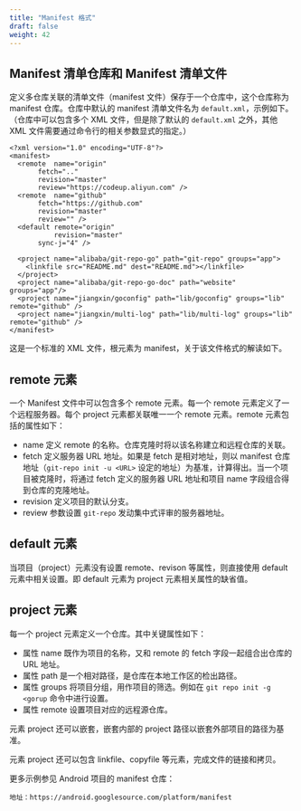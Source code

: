 ```yaml
---
title: "Manifest 格式"
draft: false
weight: 42
---
```


## Manifest 清单仓库和 Manifest 清单文件

定义多仓库关联的清单文件（manifest 文件）保存于一个仓库中，这个仓库称为 manifest 仓库。仓库中默认的 manifest 清单文件名为 `default.xml`，示例如下。（仓库中可以包含多个 XML 文件，但是除了默认的 `default.xml` 之外，其他 XML 文件需要通过命令行的相关参数显式的指定。）

    <?xml version="1.0" encoding="UTF-8"?>
    <manifest>
      <remote  name="origin"
    	   fetch=".."
    	   revision="master"
    	   review="https://codeup.aliyun.com" />
      <remote  name="github"
    	   fetch="https://github.com"
    	   revision="master"
    	   review="" />
      <default remote="origin"
               revision="master"
    	   sync-j="4" />
    
      <project name="alibaba/git-repo-go" path="git-repo" groups="app">
        <linkfile src="README.md" dest="README.md"></linkfile>
      </project>
      <project name="alibaba/git-repo-go-doc" path="website" groups="app"/>
      <project name="jiangxin/goconfig" path="lib/goconfig" groups="lib" remote="github" />
      <project name="jiangxin/multi-log" path="lib/multi-log" groups="lib" remote="github" />
    </manifest>

这是一个标准的 XML 文件，根元素为 manifest，关于该文件格式的解读如下。

## remote 元素

一个 Manifest 文件中可以包含多个 remote 元素。每一个 remote 元素定义了一个远程服务器。每个 project 元素都关联唯一一个 remote 元素。remote 元素包括的属性如下：

+ name 定义 remote 的名称。仓库克隆时将以该名称建立和远程仓库的关联。
+ fetch 定义服务器 URL 地址。如果是 fetch 是相对地址，则以 manifest 仓库地址（`git-repo init -u <URL>` 设定的地址）为基准，计算得出。当一个项目被克隆时，将通过 fetch 定义的服务器 URL 地址和项目 name 字段组合得到仓库的克隆地址。
+ revision 定义项目的默认分支。
+ review 参数设置 `git-repo` 发动集中式评审的服务器地址。

## default 元素

当项目（project）元素没有设置 remote、revison 等属性，则直接使用 default 元素中相关设置。即 default 元素为 project 元素相关属性的缺省值。

## project 元素

每一个 project 元素定义一个仓库。其中关键属性如下：

+ 属性 name 既作为项目的名称，又和 remote 的 fetch 字段一起组合出仓库的 URL 地址。
+ 属性 path 是一个相对路径，是仓库在本地工作区的检出路径。
+ 属性 groups 将项目分组，用作项目的筛选。例如在 `git repo init -g <gorup` 命令中进行设置。
+ 属性 remote 设置项目对应的远程源仓库。

元素 project 还可以嵌套，嵌套内部的 project 路径以嵌套外部项目的路径为基准。

元素 project 还可以包含 linkfile、copyfile 等元素，完成文件的链接和拷贝。

更多示例参见 Android 项目的 manifest 仓库：

    地址：https://android.googlesource.com/platform/manifest
